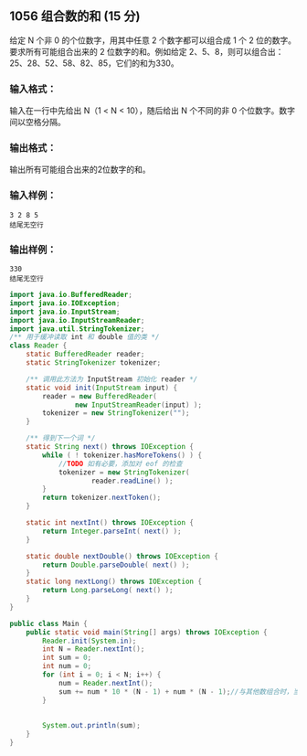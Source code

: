 ## 1056 组合数的和 (15 分)

给定 N 个非 0 的个位数字，用其中任意 2 个数字都可以组合成 1 个 2 位的数字。要求所有可能组合出来的 2 位数字的和。例如给定 2、5、8，则可以组合出：25、28、52、58、82、85，它们的和为330。

### 输入格式：

输入在一行中先给出 N（1 < N < 10），随后给出 N 个不同的非 0 个位数字。数字间以空格分隔。

### 输出格式：

输出所有可能组合出来的2位数字的和。

### 输入样例：

```in
3 2 8 5
结尾无空行
```

### 输出样例：

```out
330
结尾无空行
```



```java
import java.io.BufferedReader;
import java.io.IOException;
import java.io.InputStream;
import java.io.InputStreamReader;
import java.util.StringTokenizer;
/** 用于缓冲读取 int 和 double 值的类 */
class Reader {
    static BufferedReader reader;
    static StringTokenizer tokenizer;

    /** 调用此方法为 InputStream 初始化 reader */
    static void init(InputStream input) {
        reader = new BufferedReader(
                new InputStreamReader(input) );
        tokenizer = new StringTokenizer("");
    }

    /** 得到下一个词 */
    static String next() throws IOException {
        while ( ! tokenizer.hasMoreTokens() ) {
            //TODO 如有必要，添加对 eof 的检查
            tokenizer = new StringTokenizer(
                    reader.readLine() );
        }
        return tokenizer.nextToken();
    }

    static int nextInt() throws IOException {
        return Integer.parseInt( next() );
    }

    static double nextDouble() throws IOException {
        return Double.parseDouble( next() );
    }
    static long nextLong() throws IOException {
        return Long.parseLong( next() );
    }
}

public class Main {
    public static void main(String[] args) throws IOException {
        Reader.init(System.in);
        int N = Reader.nextInt();
        int sum = 0;
        int num = 0;
        for (int i = 0; i < N; i++) {
            num = Reader.nextInt();
            sum += num * 10 * (N - 1) + num * (N - 1);//与其他数组合时，当前数字将作为N-1个数字的十位和另外N-1个数字的各位，自己举个例子就好理解了
        }
        
        
        System.out.println(sum);
    }
}
```

